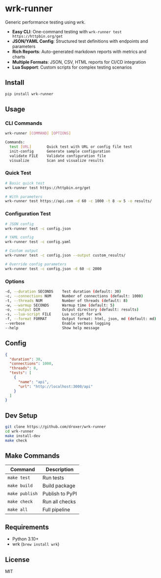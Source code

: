 # wrk-runner

Generic performance testing using wrk.

- **Easy CLI**: One-command testing with `wrk-runner test https://httpbin.org/get`
- **JSON/YAML Config**: Structured test definitions with endpoints and parameters
- **Rich Reports**: Auto-generated markdown reports with metrics and charts
- **Multiple Formats**: JSON, CSV, HTML reports for CI/CD integration
- **Lua Support**: Custom scripts for complex testing scenarios

## Install

```bash
pip install wrk-runner
```

## Usage

### CLI Commands
```bash
wrk-runner [COMMAND] [OPTIONS]

Commands:
  test [URL]       Quick test with URL or config file test
  init-config      Generate sample configuration
  validate FILE    Validate configuration file
  visualize        Scan and visualize results
```

### Quick Test
```bash
# Basic quick test
wrk-runner test https://httpbin.org/get

# With parameters
wrk-runner test https://api.com -d 60 -c 1000 -t 8 -w 5 -o results/
```

### Configuration Test
```bash
# JSON config
wrk-runner test -c config.json

# YAML config
wrk-runner test -c config.yaml

# Custom output
wrk-runner test -c config.json --output custom_results/

# Override config parameters
wrk-runner test -c config.json -d 60 -c 2000
```

### Options
```bash
-d, --duration SECONDS    Test duration (default: 30)
-c, --connections NUM     Number of connections (default: 1000)
-t, --threads NUM         Number of threads (default: 8)
-w, --warmup SECONDS      Warmup time (default: 5)
-o, --output DIR          Output directory (default: results)
-s, --lua-script FILE     Lua script for wrk
-f, --format FORMAT       Output format: html, json, md (default: md)
--verbose                 Enable verbose logging
--help                    Show help message
```

## Config

```json
{
  "duration": 30,
  "connections": 1000,
  "threads": 8,
  "tests": [
    {
      "name": "api",
      "url": "http://localhost:3000/api"
    }
  ]
}
```

## Dev Setup

```bash
git clone https://github.com/droxer/wrk-runner
cd wrk-runner
make install-dev
make check
```

## Make Commands

| Command | Description |
|---------|-------------|
| `make test` | Run tests |
| `make build` | Build package |
| `make publish` | Publish to PyPI |
| `make check` | Run all checks |
| `make all` | Full pipeline |

## Requirements
- Python 3.10+
- wrk (`brew install wrk`)

## License
MIT
